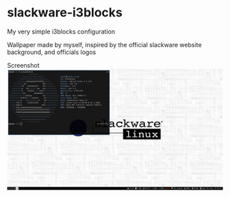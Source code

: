# slackware-i3blocks
My very simple i3blocks configuration

Wallpaper made by myself, inspired by the official slackware website background, and officials logos

Screenshot
![screenshot](screenshot.png?raw=true "Screenshot")

